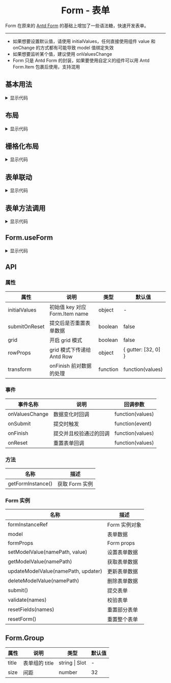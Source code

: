 <h1 align="center">
Form - 表单
</h1>

Form 在原来的 [Antd Form](https://www.antdv.com/components/form-cn) 的基础上增加了一些语法糖，快速开发表单。

---

- 如果想要设置默认值，请使用 initialValues，任何直接使用组件 value 和 onChange 的方式都有可能导致 model 值绑定失效
- 如果想要监听某个值，建议使用 onValuesChange
- Form 只是 Antd Form 的封装，如果要使用自定义的组件可以用 Antd Form.Item 包裹后使用，支持混用

<script setup>
import { defineAsyncComponent } from 'vue'
import '../packages/style.css'

const FormDemo1 = defineAsyncComponent(() => {
  return import('../demos/form/demo-1')
})
const FormDemo2 = defineAsyncComponent(() => {
  return import('../demos/form/demo-2')
})
const FormDemo3 = defineAsyncComponent(() => {
  return import('../demos/form/demo-3')
})
const FormDemo4 = defineAsyncComponent(() => {
  return import('../demos/form/demo-4')
})
const FormDemo5 = defineAsyncComponent(() => {
  return import('../demos/form/demo-5')
})
const FormDemo6 = defineAsyncComponent(() => {
  return import('../demos/form/demo-6')
})
</script>

## 基本用法

<ClientOnly>
<FormDemo1></FormDemo1>
</ClientOnly>

<details>
<summary>显示代码</summary>

<<< @/demos/form/demo-1.jsx

</details>

## 布局

<ClientOnly>
<FormDemo2></FormDemo2>
</ClientOnly>

<details>
<summary>显示代码</summary>

<<< @/demos/form/demo-2.jsx

</details>

## 栅格化布局

<ClientOnly>
<FormDemo3></FormDemo3>
</ClientOnly>

<details>
<summary>显示代码</summary>

<<< @/demos/form/demo-3.jsx

</details>

## 表单联动

<ClientOnly>
<FormDemo4></FormDemo4>
</ClientOnly>

<details>
<summary>显示代码</summary>

<<< @/demos/form/demo-4.jsx

</details>

## 表单方法调用

<ClientOnly>
<FormDemo5></FormDemo5>
</ClientOnly>

<details>
<summary>显示代码</summary>

<<< @/demos/form/demo-5.jsx

</details>

## Form.useForm

<ClientOnly>
<FormDemo6></FormDemo6>
</ClientOnly>

<details>
<summary>显示代码</summary>

<<< @/demos/form/demo-6.jsx

</details>

## API

### 属性

| 属性            | 说明                        | 类型       | 默认值                  |
|---------------|---------------------------|----------|----------------------|
| initialValues | 初始值 key 对应 Form.Item name | object   | -                    |
| submitOnReset | 提交后是否重置表单数据               | boolean  | false                |
| grid          | 开启 grid 模式                | boolean  | false                |
| rowProps      | grid 模式下传递给 Antd Row      | object   | { gutter: \[32, 0] } |
| transform     | onFinish 前对数据的处理          | function | function(values)     |

### 事件

| 事件名称           | 说明          | 回调参数             |
|----------------|-------------|------------------|
| onValuesChange | 数据变化时回调     | function(values) |
| onSubmit       | 提交时触发       | function(event)  |
| onFinish       | 提交并且校验通过的回调 | function(values) |
| onReset        | 重置表单回调      | function(values) |

### 方法

| 名称                | 描述         |
|-------------------|------------|
| getFormInstance() | 获取 Form 实例 |

### Form 实例

| 名称                                  | 描述         |
|-------------------------------------|------------|
| formInstanceRef                     | Form 实例对象  |
| model                               | 表单数据       |
| formProps                           | Form props |
| setModelValue(namePath, value)      | 设置表单数据     |
| getModelValue(namePath)             | 获取表单数据     |
| updateModelValue(namePath, updater) | 更新表单数据     |
| deleteModelValue(namePath)          | 删除表单数据     |
| submit()                            | 提交表单       |
| validate(names)                     | 校验表单       |
| resetFields(names)                  | 重置部分表单     |
| resetForm()                         | 重置整个表单     |

## Form.Group

| 属性    | 说明         | 类型             | 默认值 |
|-------|------------|----------------|-----|
| title | 表单组的 title | string \| Slot | -   |
| size  | 间距         | number         | 32  |

